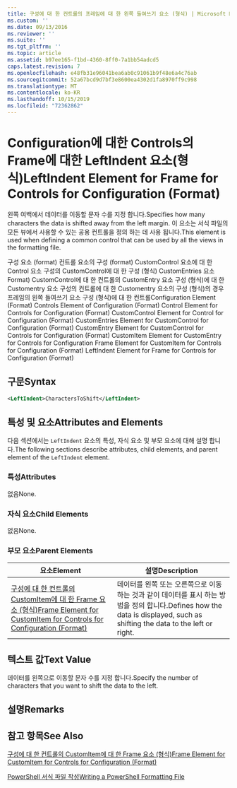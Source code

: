 ```yaml
---
title: 구성에 대 한 컨트롤의 프레임에 대 한 왼쪽 들여쓰기 요소 (형식) | Microsoft Docs
ms.custom: ''
ms.date: 09/13/2016
ms.reviewer: ''
ms.suite: ''
ms.tgt_pltfrm: ''
ms.topic: article
ms.assetid: b97ee165-f1bd-4360-8ff0-7a1bb54adcd5
caps.latest.revision: 7
ms.openlocfilehash: e48fb31e96041bea6ab0c91061b9f48e6a4c76ab
ms.sourcegitcommit: 52a67bcd9d7bf3e8600ea4302d1fa8970ff9c998
ms.translationtype: MT
ms.contentlocale: ko-KR
ms.lasthandoff: 10/15/2019
ms.locfileid: "72362862"
---
```

# <a name="leftindent-element-for-frame-for-controls-for-configuration-format"></a><span data-ttu-id="74c43-102">Configuration에 대한 Controls의 Frame에 대한 LeftIndent 요소(형식)</span><span class="sxs-lookup"><span data-stu-id="74c43-102">LeftIndent Element for Frame for Controls for Configuration (Format)</span></span>

<span data-ttu-id="74c43-103">왼쪽 여백에서 데이터를 이동할 문자 수를 지정 합니다.</span><span class="sxs-lookup"><span data-stu-id="74c43-103">Specifies how many characters the data is shifted away from the left margin.</span></span> <span data-ttu-id="74c43-104">이 요소는 서식 파일의 모든 뷰에서 사용할 수 있는 공용 컨트롤을 정의 하는 데 사용 됩니다.</span><span class="sxs-lookup"><span data-stu-id="74c43-104">This element is used when defining a common control that can be used by all the views in the formatting file.</span></span>

<span data-ttu-id="74c43-105">구성 요소 (format) 컨트롤 요소의 구성 (format) CustomControl 요소에 대 한 Control 요소 구성의 CustomControl에 대 한 구성 (형식) CustomEntries 요소 Format) CustomControl에 대 한 컨트롤의 CustomEntry 요소 구성 (형식)에 대 한 Customentry 요소 구성의 컨트롤에 대 한 Customentry 요소의 구성 (형식)의 경우 프레임의 왼쪽 들여쓰기 요소 구성 (형식)에 대 한 컨트롤</span><span class="sxs-lookup"><span data-stu-id="74c43-105">Configuration Element (Format) Controls Element of Configuration (Format) Control Element for Controls for Configuration (Format) CustomControl Element for Control for Configuration (Format) CustomEntries Element for CustomControl for Configuration (Format) CustomEntry Element for CustomControl for Controls for Configuration (Format) CustomItem Element for CustomEntry for Controls for Configuration Frame Element for CustomItem for Controls for Configuration (Format) LeftIndent Element for Frame for Controls for Configuration (Format)</span></span>

## <a name="syntax"></a><span data-ttu-id="74c43-106">구문</span><span class="sxs-lookup"><span data-stu-id="74c43-106">Syntax</span></span>

```xml
<LeftIndent>CharactersToShift</LeftIndent>
```

## <a name="attributes-and-elements"></a><span data-ttu-id="74c43-107">특성 및 요소</span><span class="sxs-lookup"><span data-stu-id="74c43-107">Attributes and Elements</span></span>

<span data-ttu-id="74c43-108">다음 섹션에서는 `LeftIndent` 요소의 특성, 자식 요소 및 부모 요소에 대해 설명 합니다.</span><span class="sxs-lookup"><span data-stu-id="74c43-108">The following sections describe attributes, child elements, and parent element of the `LeftIndent` element.</span></span>

### <a name="attributes"></a><span data-ttu-id="74c43-109">특성</span><span class="sxs-lookup"><span data-stu-id="74c43-109">Attributes</span></span>

<span data-ttu-id="74c43-110">없음</span><span class="sxs-lookup"><span data-stu-id="74c43-110">None.</span></span>

### <a name="child-elements"></a><span data-ttu-id="74c43-111">자식 요소</span><span class="sxs-lookup"><span data-stu-id="74c43-111">Child Elements</span></span>

<span data-ttu-id="74c43-112">없음</span><span class="sxs-lookup"><span data-stu-id="74c43-112">None.</span></span>

### <a name="parent-elements"></a><span data-ttu-id="74c43-113">부모 요소</span><span class="sxs-lookup"><span data-stu-id="74c43-113">Parent Elements</span></span>

|<span data-ttu-id="74c43-114">요소</span><span class="sxs-lookup"><span data-stu-id="74c43-114">Element</span></span>|<span data-ttu-id="74c43-115">설명</span><span class="sxs-lookup"><span data-stu-id="74c43-115">Description</span></span>|
|-------------|-----------------|
|[<span data-ttu-id="74c43-116">구성에 대 한 컨트롤의 CustomItem에 대 한 Frame 요소 (형식)</span><span class="sxs-lookup"><span data-stu-id="74c43-116">Frame Element for CustomItem for Controls for Configuration (Format)</span></span>](./frame-element-for-customitem-for-controls-for-configuration-format.md)|<span data-ttu-id="74c43-117">데이터를 왼쪽 또는 오른쪽으로 이동 하는 것과 같이 데이터를 표시 하는 방법을 정의 합니다.</span><span class="sxs-lookup"><span data-stu-id="74c43-117">Defines how the data is displayed, such as shifting the data to the left or right.</span></span>|

## <a name="text-value"></a><span data-ttu-id="74c43-118">텍스트 값</span><span class="sxs-lookup"><span data-stu-id="74c43-118">Text Value</span></span>

<span data-ttu-id="74c43-119">데이터를 왼쪽으로 이동할 문자 수를 지정 합니다.</span><span class="sxs-lookup"><span data-stu-id="74c43-119">Specify the number of characters that you want to shift the data to the left.</span></span>

## <a name="remarks"></a><span data-ttu-id="74c43-120">설명</span><span class="sxs-lookup"><span data-stu-id="74c43-120">Remarks</span></span>

## <a name="see-also"></a><span data-ttu-id="74c43-121">참고 항목</span><span class="sxs-lookup"><span data-stu-id="74c43-121">See Also</span></span>

[<span data-ttu-id="74c43-122">구성에 대 한 컨트롤의 CustomItem에 대 한 Frame 요소 (형식)</span><span class="sxs-lookup"><span data-stu-id="74c43-122">Frame Element for CustomItem for Controls for Configuration (Format)</span></span>](./frame-element-for-customitem-for-controls-for-configuration-format.md)

[<span data-ttu-id="74c43-123">PowerShell 서식 파일 작성</span><span class="sxs-lookup"><span data-stu-id="74c43-123">Writing a PowerShell Formatting File</span></span>](./writing-a-powershell-formatting-file.md)
